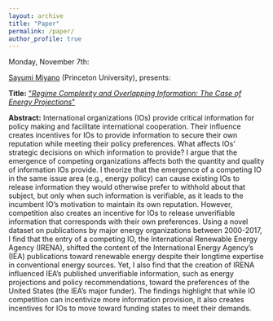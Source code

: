 ```yaml
---
layout: archive
title: "Paper"
permalink: /paper/
author_profile: true
---
```



Monday, November 7th:

[Sayumi Miyano](https://smiyano.com) (Princeton University), presents:

**Title:** ["*Regime Complexity and Overlapping Information: The Case of Energy Projections*"](https://gsipe-workshop.github.io/files/GSIPE_miyano.pdf)

**Abstract:**
International organizations (IOs) provide critical information for policy making and facilitate international cooperation. Their influence creates incentives for IOs to provide information to secure their own reputation while meeting their policy preferences. What affects IOs’ strategic decisions on which information to provide? I argue that the emergence of competing organizations affects both the quantity and quality of information IOs provide. I theorize that the emergence of a competing IO in the same issue area (e.g., energy policy) can cause existing IOs to release information they would otherwise prefer to withhold about that subject, but only when such information is verifiable, as it leads to the incumbent IO’s motivation to maintain its own reputation. However, competition also creates an incentive for IOs to release unverifiable information that corresponds with their own preferences. Using a novel dataset on publications by major energy organizations between 2000-2017, I find that the entry of a competing IO, the International Renewable Energy Agency (IRENA), shifted the content of the International Energy Agency’s (IEA) publications toward renewable energy despite their longtime expertise in conventional energy sources. Yet, I also find that the creation of IRENA influenced IEA’s published unverifiable information, such as energy projections and policy recommendations, toward the preferences of the United States (the IEA’s major funder). The findings highlight that while IO competition can incentivize more information provision, it also creates incentives for IOs to move toward funding states to meet their demands.


